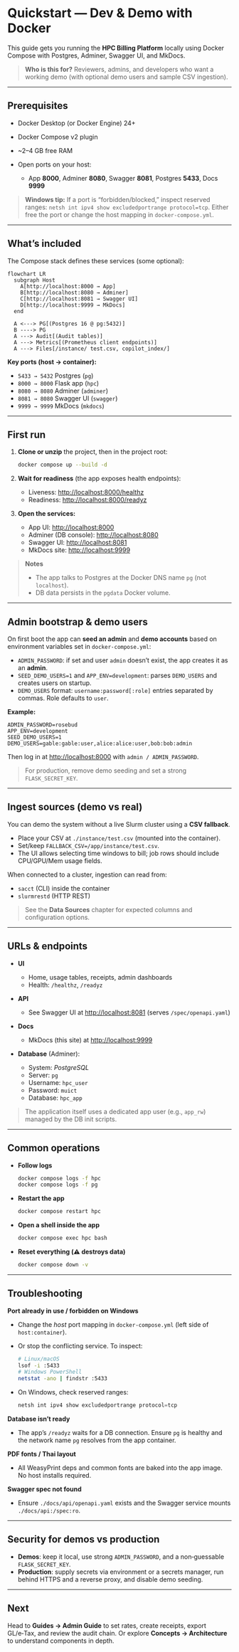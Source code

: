 # Quickstart — Dev & Demo with Docker

This guide gets you running the **HPC Billing Platform** locally using Docker Compose with Postgres, Adminer, Swagger UI, and MkDocs.

> **Who is this for?** Reviewers, admins, and developers who want a working demo (with optional demo users and sample CSV ingestion).

---

## Prerequisites

- Docker Desktop (or Docker Engine) 24+
- Docker Compose v2 plugin
- ~2–4 GB free RAM
- Open ports on your host:

  - App **8000**, Adminer **8080**, Swagger **8081**, Postgres **5433**, Docs **9999**

> **Windows tip:** If a port is “forbidden/blocked,” inspect reserved ranges: `netsh int ipv4 show excludedportrange protocol=tcp`. Either free the port or change the host mapping in `docker-compose.yml`.

---

## What’s included

The Compose stack defines these services (some optional):

```mermaid
flowchart LR
  subgraph Host
    A[http://localhost:8000 → App]
    B[http://localhost:8080 → Adminer]
    C[http://localhost:8081 → Swagger UI]
    D[http://localhost:9999 → MkDocs]
  end

  A <---> PG[(Postgres 16 @ pg:5432)]
  B ----> PG
  A ---> Audit[(Audit tables)]
  A ---> Metrics[(Prometheus client endpoints)]
  A ---> Files[/instance/ test.csv, copilot_index/]
```

**Key ports (host → container):**

- `5433 → 5432` Postgres (`pg`)
- `8000 → 8000` Flask app (`hpc`)
- `8080 → 8080` Adminer (`adminer`)
- `8081 → 8080` Swagger UI (`swagger`)
- `9999 → 9999` MkDocs (`mkdocs`)

---

## First run

1. **Clone or unzip** the project, then in the project root:

   ```bash
   docker compose up --build -d
   ```

2. **Wait for readiness** (the app exposes health endpoints):

   - Liveness: [http://localhost:8000/healthz](http://localhost:8000/healthz)
   - Readiness: [http://localhost:8000/readyz](http://localhost:8000/readyz)

3. **Open the services:**

   - App UI: [http://localhost:8000](http://localhost:8000)
   - Adminer (DB console): [http://localhost:8080](http://localhost:8080)
   - Swagger UI: [http://localhost:8081](http://localhost:8081)
   - MkDocs site: [http://localhost:9999](http://localhost:9999)

> **Notes**
>
> - The app talks to Postgres at the Docker DNS name `pg` (not `localhost`).
> - DB data persists in the `pgdata` Docker volume.

---

## Admin bootstrap & demo users

On first boot the app can **seed an admin** and **demo accounts** based on environment variables set in `docker-compose.yml`:

- `ADMIN_PASSWORD`: if set and user `admin` doesn’t exist, the app creates it as an **admin**.
- `SEED_DEMO_USERS=1` and `APP_ENV=development`: parses `DEMO_USERS` and creates users on startup.
- `DEMO_USERS` format: `username:password[:role]` entries separated by commas. Role defaults to `user`.

**Example:**

```env
ADMIN_PASSWORD=rosebud
APP_ENV=development
SEED_DEMO_USERS=1
DEMO_USERS=gable:gable:user,alice:alice:user,bob:bob:admin
```

Then log in at [http://localhost:8000](http://localhost:8000) with `admin / ADMIN_PASSWORD`.

> For production, remove demo seeding and set a strong `FLASK_SECRET_KEY`.

---

## Ingest sources (demo vs real)

You can demo the system without a live Slurm cluster using a **CSV fallback**.

- Place your CSV at `./instance/test.csv` (mounted into the container).
- Set/keep `FALLBACK_CSV=/app/instance/test.csv`.
- The UI allows selecting time windows to bill; job rows should include CPU/GPU/Mem usage fields.

When connected to a cluster, ingestion can read from:

- `sacct` (CLI) inside the container
- `slurmrestd` (HTTP REST)

> See the **Data Sources** chapter for expected columns and configuration options.

---

## URLs & endpoints

- **UI**

  - Home, usage tables, receipts, admin dashboards
  - Health: `/healthz`, `/readyz`

- **API**

  - See Swagger UI at [http://localhost:8081](http://localhost:8081) (serves `/spec/openapi.yaml`)

- **Docs**

  - MkDocs (this site) at [http://localhost:9999](http://localhost:9999)

- **Database** (Adminer):

  - System: _PostgreSQL_
  - Server: `pg`
  - Username: `hpc_user`
  - Password: `muict`
  - Database: `hpc_app`

> The application itself uses a dedicated app user (e.g., `app_rw`) managed by the DB init scripts.

---

## Common operations

- **Follow logs**

  ```bash
  docker compose logs -f hpc
  docker compose logs -f pg
  ```

- **Restart the app**

  ```bash
  docker compose restart hpc
  ```

- **Open a shell inside the app**

  ```bash
  docker compose exec hpc bash
  ```

- **Reset everything (⚠️ destroys data)**

  ```bash
  docker compose down -v
  ```

---

## Troubleshooting

**Port already in use / forbidden on Windows**

- Change the _host_ port mapping in `docker-compose.yml` (left side of `host:container`).
- Or stop the conflicting service. To inspect:

  ```bash
  # Linux/macOS
  lsof -i :5433
  # Windows PowerShell
  netstat -ano | findstr :5433
  ```

- On Windows, check reserved ranges:

  ```powershell
  netsh int ipv4 show excludedportrange protocol=tcp
  ```

**Database isn’t ready**

- The app’s `/readyz` waits for a DB connection. Ensure `pg` is healthy and the network name `pg` resolves from the app container.

**PDF fonts / Thai layout**

- All WeasyPrint deps and common fonts are baked into the app image. No host installs required.

**Swagger spec not found**

- Ensure `./docs/api/openapi.yaml` exists and the Swagger service mounts `./docs/api:/spec:ro`.

---

## Security for demos vs production

- **Demos**: keep it local, use strong `ADMIN_PASSWORD`, and a non‑guessable `FLASK_SECRET_KEY`.
- **Production**: supply secrets via environment or a secrets manager, run behind HTTPS and a reverse proxy, and disable demo seeding.

---

## Next

Head to **Guides → Admin Guide** to set rates, create receipts, export GL/e‑Tax, and review the audit chain. Or explore **Concepts → Architecture** to understand components in depth.
